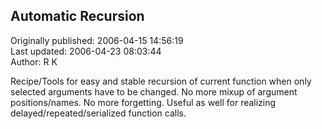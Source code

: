 ## Automatic Recursion  
Originally published: 2006-04-15 14:56:19  
Last updated: 2006-04-23 08:03:44  
Author: R K  
  
Recipe/Tools for easy and stable recursion of current function when only selected arguments have to be changed. No more mixup of argument positions/names. No more forgetting. Useful as well for realizing delayed/repeated/serialized function calls.